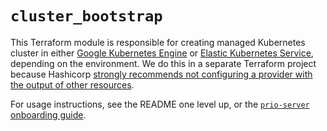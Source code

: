 # `cluster_bootstrap`

This Terraform module is responsible for creating managed Kubernetes cluster in either [Google Kubernetes Engine](https://cloud.google.com/kubernetes-engine) or [Elastic Kubernetes Service](https://aws.amazon.com/eks/), depending on the environment. We do this in a separate Terraform project because Hashicorp [strongly recommends not configuring a provider with the output of other resources](https://github.com/abetterinternet/prio-server/issues/1046).

For usage instructions, see the README one level up, or the [`prio-server` onboarding guide](https://github.com/abetterinternet/docs/blob/main/prio-server/onboarding.md).
